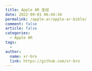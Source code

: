 ```yaml
---
title: Apple AR 圣经
date: 2022-09-01 06:44:34
permalink: /apple-ar/apple-ar-bible/
comment: false
article: false
categories:
  - Apple AR
tags:
  - 
author: 
  name: xr-bro
  link: https://github.com/xr-bro
---
```



